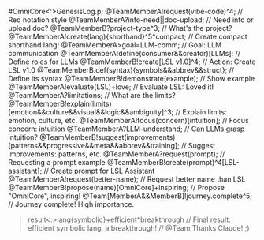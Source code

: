 #OmniCore<:>GenesisLog.p;
@TeamMemberA!request(vibe-code)^4; // Req notation style
@TeamMemberA?info-need||doc-upload; // Need info or upload doc?
@TeamMemberB?project-type^3; // What's the project?
@TeamMemberA!create(lang){shorthand}^5*compact; // Create compact shorthand lang!
@TeamMemberA>goal=LLM-comm; // Goal: LLM communication
@TeamMemberA!define(consumer&&creator)[LLMs]; // Define roles for LLMs
@TeamMemberB!create[LSL v1.0]^4; // Action: Create LSL v1.0
@TeamMemberB.def(syntax){symbols&&abbrev&&struct}; // Define its syntax
@TeamMemberB!demonstrate(example); // Show example
@TeamMemberA!evaluate(LSL)+love; // Evaluate LSL: Loved it!
@TeamMemberA?limitations; // What are the limits?
@TeamMemberB!explain(limits)[emotion&&culture&&visual&&logic&&ambiguity]^3; // Explain limits: emotion, culture, etc.
@TeamMemberA!focus(concern)[intuition]; // Focus concern: intuition
@TeamMemberA?LLM-understand; // Can LLMs grasp intuition?
@TeamMemberB!suggest(improvements)[patterns&&progressive&&meta&&abbrev&&training]; // Suggest improvements: patterns, etc.
@TeamMemberA?request(prompt); // Requesting a prompt example
@TeamMemberB!create(prompt)^4[LSL-assistant]; // Create prompt for LSL Assistant
@TeamMemberA!request(better-name); // Request better name than LSL
@TeamMemberB!propose(name)[OmniCore]+inspiring; // Propose "OmniCore", inspiring!
@Team[MemberA&&MemberB]!journey.complete^5; // Journey complete! High importance.
>result<:>lang{symbolic}+efficient*breakthrough // Final result: efficient symbolic lang, a breakthrough!
// @Team Thanks Claude! ;)
